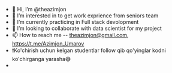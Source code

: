 - 👋 Hi, I’m @theazimjon
- 👀 I’m interested in to get work exprience from seniors team
- 🌱 I’m currently practicing in Full stack devolopment
- 💞️ I’m looking to collaborate with data scientist for my project
- 📫 How to reach me --  theazimjon@gmail.com, https://t.me/Azimjon_Umarov
- ❗️Ko'chirish uchun kelgan studentlar follow qib qo'yinglar kodni ko'chirganga yarasha😅
- 
<!---
theazimjon/theazimjon is a ✨ special ✨ repository because its `README.md` (this file) appears on your GitHub profile.
You can click the Preview link to take a look at your changes.
--->

